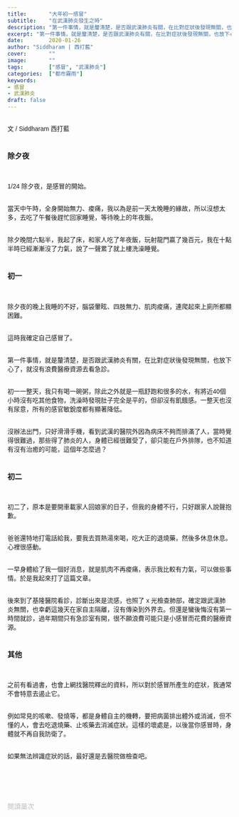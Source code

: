 ```yaml
---
title:       "大年初一感冒"
subtitle:    "在武漢肺炎發生之時"
description: "第一件事情，就是釐清楚，是否跟武漢肺炎有關，在比對症狀後發現無關，也放下心了，就沒有浪費醫療資源去看急診......"
excerpt: "第一件事情，就是釐清楚，是否跟武漢肺炎有關，在比對症狀後發現無關，也放下心了，就沒有浪費醫療資源去看急診......"
date:        2020-01-26
author: "Siddharam | 西打藍"
cover:       ""
image:       ""
tags:        ["感冒", "武漢肺炎"]
categories:  ["都市霧雨"]
keywords:
- 感冒
- 武漢肺炎
draft: false
---
```



<article style="font-family: 'Noto Sans TC', '微軟正黑體', sans-serif; font-weight: 300;">

<br>文 / Siddharam 西打藍<br><br>

<h3 class="article-h1-color">除夕夜</h3><br>

1/24 除夕夜，是感冒的開始。<br><br>

當天中午時，全身開始無力、痠痛，我以為是前一天太晚睡的緣故，所以沒想太多，去吃了午餐後趕忙回家睡覺，等待晚上的年夜飯。<br><br>

除夕晚間六點半，我起了床，和家人吃了年夜飯，玩射龍門贏了幾百元，我在十點半時已經漸漸沒了力氣，說了一聲累了就上樓洗澡睡覺。<br><br>


<h3 class="article-h1-color">初一</h3><br>

除夕夜的晚上我睡的不好，腦袋暈眩、四肢無力、肌肉痠痛，連爬起來上廁所都顯困難。<br><br>

這時我確定自己感冒了。<br><br>

第一件事情，就是釐清楚，是否跟武漢肺炎有關，在比對症狀後發現無關，也放下心了，就沒有浪費醫療資源去看急診。<br><br>

初一一整天，我只有喝一碗粥，除此之外就是一瓶舒跑和很多的水，有將近40個小時沒有吃其他食物，洗澡時發現肚子完全是平的，但卻沒有飢餓感。一整天也沒有尿意，所有的感官敏銳度都有顯著降低。<br><br>

沒辦法出門，只好滑滑手機，看到武漢的醫院外因為病床不夠而排滿了人，當時覺得很難過，那些得了肺炎的人，身體已經很難受了，卻只能在戶外排隊，也不知道有沒有治癒的可能，這個年怎麼過？<br><br>

<h3 class="article-h1-color">初二</h3><br>

初二了，原本是要開車載家人回娘家的日子，但我的身體不行，只好跟家人說聲抱歉。<br><br>

爸爸還特地打電話給我，要我去買熱湯來喝，吃大正的退燒藥，然後多休息休息。心裡很感動。<br><br>

一早身體給了我一個好消息，就是肌肉不再痠痛，表示我比較有力氣，可以做些事情。於是我起來打了這篇文章。<br><br>

後來到了基隆醫院看診，診斷出來是流感，也照了 x 光檢查肺部，確定跟武漢肺炎無關，也幸虧這幾天在家自主隔離，沒有傳染到外界去。但還是蠻後悔沒有第一時間就診，過年期間只有急診室有開，很不願浪費可能只是小感冒而花費的醫療資源。<br><br>


<h3 class="article-h1-color">其他</h3><br>

之前有看過書，也會上網找醫院釋出的資料，所以對於感冒所產生的症狀，我通常不會特意去遏止它。<br><br>

例如常見的咳嗽、發燒等，都是身體自主的機轉，要把病菌排出體外或消滅，但不懂的人，會去吃退燒藥、止咳藥去消滅症狀。這樣的壞處是，以後當你感冒時，身體就不再自我防衛了。<br><br>

如果無法辨識症狀的話，最好還是去醫院做檢查吧。<br><br>


<br><br><br>

</article>

<div style="color: #bfbfbf; font-size: 15px;" id="busuanzi_container_page_pv">
  閱讀量<span id="busuanzi_value_page_pv"></span>次
</div>

<script src="../../js/post.js"></script>
